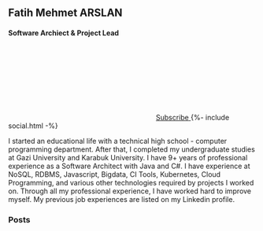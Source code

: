 <div class="identity" >
  <div class="picture">
  </div>  
  <h2 class="name">Fatih Mehmet ARSLAN</h2>
  <h4 class="title">Software Archiect & Project Lead</h4>
  <div class="social-links">
      <a href="{{ 'feed.xml' | relative_url }}">
        <svg class="svg-icon orange">
          <use xlink:href="{{ 'assets/minima-social-icons.svg#rss' | relative_url }}"></use>
        </svg><span>Subscribe</span>
      </a>
      {%- include social.html -%}
  </div>
</div>


I started an educational life with a technical high school - computer programming department. After that, I completed my undergraduate studies at Gazi University and Karabuk University. I have 9+ years of professional experience as a Software Architect with Java and C#. I have experience at NoSQL, RDBMS, Javascript, Bigdata, CI Tools, Kubernetes, Cloud Programming, and various other technologies required by projects I worked on. Through all my professional experience, I have worked hard to improve myself. My previous job experiences are listed on my Linkedin profile.

### Posts



